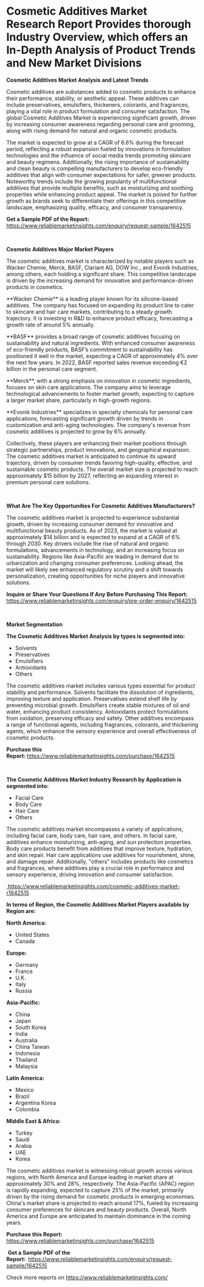 <p><h1>Cosmetic Additives Market Research Report Provides thorough Industry Overview, which offers an In-Depth Analysis of Product Trends and New Market Divisions</h1></p><p><strong>Cosmetic Additives Market Analysis and Latest Trends</strong></p>
<p><p>Cosmetic additives are substances added to cosmetic products to enhance their performance, stability, or aesthetic appeal. These additives can include preservatives, emulsifiers, thickeners, colorants, and fragrances, playing a vital role in product formulation and consumer satisfaction. The global Cosmetic Additives Market is experiencing significant growth, driven by increasing consumer awareness regarding personal care and grooming, along with rising demand for natural and organic cosmetic products.</p><p>The market is expected to grow at a CAGR of 6.6% during the forecast period, reflecting a robust expansion fueled by innovations in formulation technologies and the influence of social media trends promoting skincare and beauty regimens. Additionally, the rising importance of sustainability and clean beauty is compelling manufacturers to develop eco-friendly additives that align with consumer expectations for safer, greener products. Noteworthy trends include the growing popularity of multifunctional additives that provide multiple benefits, such as moisturizing and soothing properties while enhancing product appeal. The market is poised for further growth as brands seek to differentiate their offerings in this competitive landscape, emphasizing quality, efficacy, and consumer transparency.</p></p>
<p><strong>Get a Sample PDF of the Report:&nbsp;</strong> <a href="https://www.reliablemarketinsights.com/enquiry/request-sample/1642515?utm_campaign=3206&utm_medium=2&utm_source=Github&utm_content=ia&utm_term=02042025&utm_id=cosmetic-additives">https://www.reliablemarketinsights.com/enquiry/request-sample/1642515</a></p>
<p>&nbsp;</p>
<p><strong>Cosmetic Additives Major Market Players</strong></p>
<p><p>The cosmetic additives market is characterized by notable players such as Wacker Chemie, Merck, BASF, Clariant AG, DOW Inc., and Evonik Industries, among others, each holding a significant share. This competitive landscape is driven by the increasing demand for innovative and performance-driven products in cosmetics.</p><p>**Wacker Chemie** is a leading player known for its silicone-based additives. The company has focused on expanding its product line to cater to skincare and hair care markets, contributing to a steady growth trajectory. It is investing in R&D to enhance product efficacy, forecasting a growth rate of around 5% annually.</p><p>**BASF** provides a broad range of cosmetic additives focusing on sustainability and natural ingredients. With enhanced consumer awareness of eco-friendly products, BASF’s commitment to sustainability has positioned it well in the market, expecting a CAGR of approximately 4% over the next few years. In 2022, BASF reported sales revenue exceeding €2 billion in the personal care segment.</p><p>**Merck**, with a strong emphasis on innovation in cosmetic ingredients, focuses on skin care applications. The company aims to leverage technological advancements to foster market growth, expecting to capture a larger market share, particularly in high-growth regions.</p><p>**Evonik Industries** specializes in specialty chemicals for personal care applications, forecasting significant growth driven by trends in customization and anti-aging technologies. The company's revenue from cosmetic additives is projected to grow by 6% annually.</p><p>Collectively, these players are enhancing their market positions through strategic partnerships, product innovations, and geographical expansion. The cosmetic additives market is anticipated to continue its upward trajectory, driven by consumer trends favoring high-quality, effective, and sustainable cosmetic products. The overall market size is projected to reach approximately $15 billion by 2027, reflecting an expanding interest in premium personal care solutions.</p></p>
<p>&nbsp;</p>
<p><strong>What Are The Key Opportunities For Cosmetic Additives Manufacturers?</strong></p>
<p><p>The cosmetic additives market is projected to experience substantial growth, driven by increasing consumer demand for innovative and multifunctional beauty products. As of 2023, the market is valued at approximately $14 billion and is expected to expand at a CAGR of 6% through 2030. Key drivers include the rise of natural and organic formulations, advancements in technology, and an increasing focus on sustainability. Regions like Asia-Pacific are leading in demand due to urbanization and changing consumer preferences. Looking ahead, the market will likely see enhanced regulatory scrutiny and a shift towards personalization, creating opportunities for niche players and innovative solutions.</p></p>
<p><strong>Inquire or Share Your Questions If Any Before Purchasing This Report:</strong> <a href="https://www.reliablemarketinsights.com/enquiry/pre-order-enquiry/1642515?utm_campaign=3206&utm_medium=2&utm_source=Github&utm_content=ia&utm_term=02042025&utm_id=cosmetic-additives">https://www.reliablemarketinsights.com/enquiry/pre-order-enquiry/1642515</a></p>
<p>&nbsp;</p>
<p><strong>Market Segmentation</strong></p>
<p><strong>The Cosmetic Additives Market Analysis by types is segmented into:</strong></p>
<p><ul><li>Solvents</li><li>Preservatives</li><li>Emulsifiers</li><li>Antioxidants</li><li>Others</li></ul></p>
<p><p>The cosmetic additives market includes various types essential for product stability and performance. Solvents facilitate the dissolution of ingredients, improving texture and application. Preservatives extend shelf life by preventing microbial growth. Emulsifiers create stable mixtures of oil and water, enhancing product consistency. Antioxidants protect formulations from oxidation, preserving efficacy and safety. Other additives encompass a range of functional agents, including fragrances, colorants, and thickening agents, which enhance the sensory experience and overall effectiveness of cosmetic products.</p></p>
<p><strong>Purchase this Report:&nbsp;</strong><a href="https://www.reliablemarketinsights.com/purchase/1642515?utm_campaign=3206&utm_medium=2&utm_source=Github&utm_content=ia&utm_term=02042025&utm_id=cosmetic-additives">https://www.reliablemarketinsights.com/purchase/1642515</a></p>
<p>&nbsp;</p>
<p><strong>The Cosmetic Additives Market Industry Research by Application is segmented into:</strong></p>
<p><ul><li>Facial Care</li><li>Body Care</li><li>Hair Care</li><li>Others</li></ul></p>
<p><p>The cosmetic additives market encompasses a variety of applications, including facial care, body care, hair care, and others. In facial care, additives enhance moisturizing, anti-aging, and sun protection properties. Body care products benefit from additives that improve texture, hydration, and skin repair. Hair care applications use additives for nourishment, shine, and damage repair. Additionally, "others" includes products like cosmetics and fragrances, where additives play a crucial role in performance and sensory experience, driving innovation and consumer satisfaction.</p></p>
<p><a href="https://www.reliablemarketinsights.com/cosmetic-additives-market-r1642515?utm_campaign=3206&utm_medium=2&utm_source=Github&utm_content=ia&utm_term=02042025&utm_id=cosmetic-additives">&nbsp;https://www.reliablemarketinsights.com/cosmetic-additives-market-r1642515</a></p>
<p><strong>In terms of Region, the Cosmetic Additives Market Players available by Region are:</strong></p>
<p>
    <p> <strong> North America: </strong>
        <ul>
            <li>United States</li>
            <li>Canada</li>
        </ul>
        </p> 
    <p> <strong> Europe: </strong>
        <ul>
            <li>Germany</li>
            <li>France</li>
            <li>U.K.</li>
            <li>Italy</li>
            <li>Russia</li>
        </ul>
        </p> 
    <p> <strong> Asia-Pacific: </strong>
        <ul>
            <li>China</li>
            <li>Japan</li>
            <li>South Korea</li>
            <li>India</li>
            <li>Australia</li>
            <li>China Taiwan</li>
            <li>Indonesia</li>
            <li>Thailand</li>
            <li>Malaysia</li>
        </ul>
        </p> 
    <p> <strong> Latin America: </strong>
        <ul>
            <li>Mexico</li>
            <li>Brazil</li>
            <li>Argentina Korea</li>
            <li>Colombia</li>
        </ul>
        </p> 
    <p> <strong> Middle East & Africa: </strong>
        <ul>
            <li>Turkey</li>
            <li>Saudi</li>
            <li>Arabia</li>
            <li>UAE</li>
            <li>Korea</li>
        </ul>
    </p>
    </p>
<p><p>The cosmetic additives market is witnessing robust growth across various regions, with North America and Europe leading in market share at approximately 30% and 28%, respectively. The Asia-Pacific (APAC) region is rapidly expanding, expected to capture 25% of the market, primarily driven by the rising demand for cosmetic products in emerging economies. China's market share is projected to reach around 17%, fueled by increasing consumer preferences for skincare and beauty products. Overall, North America and Europe are anticipated to maintain dominance in the coming years.</p></p>
<p><strong>Purchase this Report: </strong><a href="https://www.reliablemarketinsights.com/purchase/1642515?utm_campaign=3206&utm_medium=2&utm_source=Github&utm_content=ia&utm_term=02042025&utm_id=cosmetic-additives">https://www.reliablemarketinsights.com/purchase/1642515</a></p>
<p>&nbsp;<strong>Get a Sample PDF of the Report:&nbsp;&nbsp;</strong><a href="https://www.reliablemarketinsights.com/enquiry/request-sample/1642515?utm_campaign=3206&utm_medium=2&utm_source=Github&utm_content=ia&utm_term=02042025&utm_id=cosmetic-additives">https://www.reliablemarketinsights.com/enquiry/request-sample/1642515</a></p>
<p><strong></strong></p>
<p>Check more reports on <a href="https://www.reliablemarketinsights.com/?utm_campaign=3206&utm_medium=2&utm_source=Github&utm_content=ia&utm_term=02042025&utm_id=cosmetic-additives">https://www.reliablemarketinsights.com/</a></p>